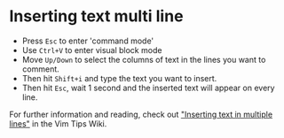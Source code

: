 # Inserting text multi line

- Press `Esc` to enter 'command mode'
- Use `Ctrl+V` to enter visual block mode
- Move `Up/Down` to select the columns of text in the lines you want to comment.
- Then hit `Shift+i` and type the text you want to insert.
- Then hit `Esc`, wait 1 second and the inserted text will appear on every line.

For further information and reading, check out
["Inserting text in multiple lines"](https://vim.fandom.com/wiki/Inserting_text_in_multiple_lines)
in the Vim Tips Wiki.

